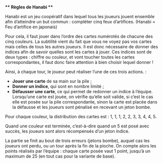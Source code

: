  __** Règles de Hanabi **__ 

Hanabi est un jeu coopératif dans lequel tous les joueurs jouent ensemble afin d’atteindre un but commun : compléter cinq feux d’artifices.
(Hanabi = Feu d’artifice en japonais)

Pour cela, il faut jouer dans l’ordre des cartes numérotés de chacune des cinq couleurs.
La subtilité vient du fait que vous ne voyez pas vos cartes mais celles de tous les autres joueurs. Il est donc nécessaire de donner des indices afin de savoir quelles sont les cartes à jouer. 
Ces indices sont de deux types : chiffre ou couleur, et vont toucher toutes les cartes correspondantes, il faut donc faire attention à bien choisir lequel donner !

Ainsi, à chaque tour, le joueur peut réaliser l’une de ces trois actions. :
- **Jouer une carte** de sa main sur la pile ;
- **Donner un indice**, qui sont en nombre limité ;
- **Défausser une carte**, ce qui permet de redonner un indice à l’équipe. 
Lorsqu’une carte est jouée, on vérifie qu’elle soit valide, si c’est le cas elle est posée sur la pile correspondante, sinon la carte est placée dans la défausse et les joueurs sont pénalisé en recevant un jeton bombe.

Pour chaque couleur, la distribution des cartes est : 1, 1, 1, 2, 2, 3, 3, 4, 4, 5.

Quand une couleur est terminée, c’est-à-dire quand un 5 est posé avec succès, les joueurs sont alors récompensés d’un jeton indice.

La partie se finit au bout de trois erreurs (jetons bombe), auquel cas les joueurs ont perdu, ou un tour après la fin de la pioche. On compte alors les points réalisés par l’équipe : chaque carte posée vaut 1 point, jusqu’à un maximum de 25 (en tout cas pour la variante de base).
